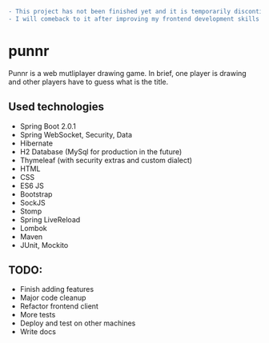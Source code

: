 ```diff
- This project has not been finished yet and it is temporarily discontinued. 
- I will comeback to it after improving my frontend development skills
```


# punnr

Punnr is a web mutliplayer drawing game. In brief, one player is drawing and other players
have to guess what is the title.

## Used technologies

- Spring Boot 2.0.1
- Spring WebSocket, Security, Data
- Hibernate
- H2 Database (MySql for production in the future)
- Thymeleaf (with security extras and custom dialect)
- HTML 
- CSS
- ES6 JS
- Bootstrap
- SockJS
- Stomp
- Spring LiveReload
- Lombok
- Maven
- JUnit, Mockito

## TODO:

- Finish adding features
- Major code cleanup
- Refactor frontend client
- More tests
- Deploy and test on other machines
- Write docs